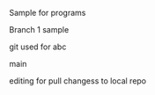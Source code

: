 Sample for programs

Branch 1 sample


git used for abc

main

editing for pull changess to local repo
